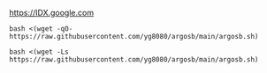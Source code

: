 https://IDX.google.com

```
bash <(wget -qO- https://raw.githubusercontent.com/yg8080/argosb/main/argosb.sh)
```
```
bash <(wget -Ls https://raw.githubusercontent.com/yg8080/argosb/main/argosb.sh)
```
